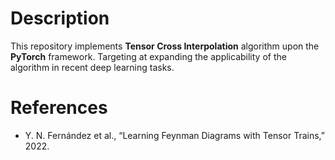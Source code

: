 # Description

This repository implements **Tensor Cross Interpolation** algorithm upon the **PyTorch** framework. Targeting at expanding the applicability of the algorithm in recent deep learning tasks.


# References
- Y. N. Fernández et al., “Learning Feynman Diagrams with Tensor Trains,” 2022.


